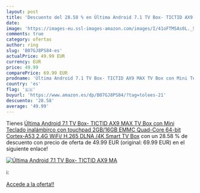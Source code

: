 ```yaml
---
layout: post
title: 'Descuento del 28.58 % en Última Android 7.1 TV Box- TICTID AX9 MA'
date: 
image: 'https://images-eu.ssl-images-amazon.com/images/I/41oFTM5As0L._SL200_.jpg'
comments: true
category: ofertas
author: ring
slug: 'B07GJ8PS84-es'
actualPrice: 49.99 EUR
currency: EUR
price: 49.99
comparePrice: 69.99 EUR
prodname: 'Última Android 7.1 TV Box- TICTID AX9 MAX TV Box con Mini Teclado inalámbirco con touchpad 2GB/16GB EMMC Quad-Core 64-bit Cortex-A53 2.4G WiFi/ H.265 DLNA /4K Smart TV Box'
country: 'es'
flag: '🇪🇸'
buyurl: 'https://www.amazon.es/dp/B07GJ8PS84/?tag=tolees-21'
descuento: '28.58'
average: '49.99'
---
```


Tienes [Última Android 7.1 TV Box- TICTID AX9 MAX TV Box con Mini Teclado inalámbirco con touchpad 2GB/16GB EMMC Quad-Core 64-bit Cortex-A53 2.4G WiFi/ H.265 DLNA /4K Smart TV Box](https://www.amazon.es/dp/B07GJ8PS84/?tag=tolees-21) con un 28.58 % de descuento con precio de oferta de 49.99 EUR (original: 69.99 EUR) en el siguiente enlace!

[![Última Android 7.1 TV Box- TICTID AX9 MA](https://images-eu.ssl-images-amazon.com/images/I/41oFTM5As0L._SL200_.jpg)](https://www.amazon.es/dp/B07GJ8PS84/?tag=tolees-21)

ℹ️:


[Accede a la oferta!!](https://www.amazon.es/dp/B07GJ8PS84/?tag=tolees-21)
